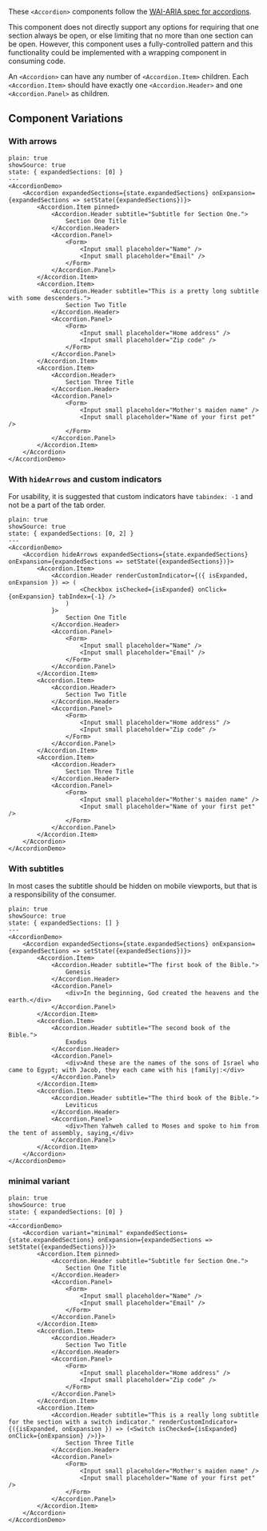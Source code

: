 These `<Accordion>` components follow the [WAI-ARIA spec for accordions](https://www.w3.org/TR/wai-aria-practices-1.1/#accordion).

This component does not directly support any options for requiring that one section always be open, or else limiting that no more than one section can be open. However, this component uses a fully-controlled pattern and this functionality could be implemented with a wrapping component in consuming code.

An `<Accordion>` can have any number of `<Accordion.Item>` children.
Each `<Accordion.Item>` should have exactly one `<Accordion.Header>` and one `<Accordion.Panel>` as children.

## Component Variations

### With arrows

```react
plain: true
showSource: true
state: { expandedSections: [0] }
---
<AccordionDemo>
	<Accordion expandedSections={state.expandedSections} onExpansion={expandedSections => setState({expandedSections})}>
		<Accordion.Item pinned>
			<Accordion.Header subtitle="Subtitle for Section One.">
				Section One Title
			</Accordion.Header>
			<Accordion.Panel>
				<Form>
					<Input small placeholder="Name" />
					<Input small placeholder="Email" />
				</Form>
			</Accordion.Panel>
		</Accordion.Item>
		<Accordion.Item>
			<Accordion.Header subtitle="This is a pretty long subtitle with some descenders.">
				Section Two Title
			</Accordion.Header>
			<Accordion.Panel>
				<Form>
					<Input small placeholder="Home address" />
					<Input small placeholder="Zip code" />
				</Form>
			</Accordion.Panel>
		</Accordion.Item>
		<Accordion.Item>
			<Accordion.Header>
				Section Three Title
			</Accordion.Header>
			<Accordion.Panel>
				<Form>
					<Input small placeholder="Mother's maiden name" />
					<Input small placeholder="Name of your first pet" />
				</Form>
			</Accordion.Panel>
		</Accordion.Item>
	</Accordion>
</AccordionDemo>
```

### With `hideArrows` and custom indicators

For usability, it is suggested that custom indicators have `tabindex: -1` and not be a part of the tab order.

```react
plain: true
showSource: true
state: { expandedSections: [0, 2] }
---
<AccordionDemo>
	<Accordion hideArrows expandedSections={state.expandedSections} onExpansion={expandedSections => setState({expandedSections})}>
		<Accordion.Item>
			<Accordion.Header renderCustomIndicator={({ isExpanded, onExpansion }) => (
					<Checkbox isChecked={isExpanded} onClick={onExpansion} tabIndex={-1} />
				)
			}>
				Section One Title
			</Accordion.Header>
			<Accordion.Panel>
				<Form>
					<Input small placeholder="Name" />
					<Input small placeholder="Email" />
				</Form>
			</Accordion.Panel>
		</Accordion.Item>
		<Accordion.Item>
			<Accordion.Header>
				Section Two Title
			</Accordion.Header>
			<Accordion.Panel>
				<Form>
					<Input small placeholder="Home address" />
					<Input small placeholder="Zip code" />
				</Form>
			</Accordion.Panel>
		</Accordion.Item>
		<Accordion.Item>
			<Accordion.Header>
				Section Three Title
			</Accordion.Header>
			<Accordion.Panel>
				<Form>
					<Input small placeholder="Mother's maiden name" />
					<Input small placeholder="Name of your first pet" />
				</Form>
			</Accordion.Panel>
		</Accordion.Item>
	</Accordion>
</AccordionDemo>
```

### With subtitles

In most cases the subtitle should be hidden on mobile viewports, but that is a responsibility of the consumer.

```react
plain: true
showSource: true
state: { expandedSections: [] }
---
<AccordionDemo>
	<Accordion expandedSections={state.expandedSections} onExpansion={expandedSections => setState({expandedSections})}>
		<Accordion.Item>
			<Accordion.Header subtitle="The first book of the Bible.">
				Genesis
			</Accordion.Header>
			<Accordion.Panel>
				<div>In the beginning, God created the heavens and the earth.</div>
			</Accordion.Panel>
		</Accordion.Item>
		<Accordion.Item>
			<Accordion.Header subtitle="The second book of the Bible.">
				Exodus
			</Accordion.Header>
			<Accordion.Panel>
				<div>And these are the names of the sons of Israel who came to Egypt; with Jacob, they each came with his ⌊family⌋:</div>
			</Accordion.Panel>
		</Accordion.Item>
		<Accordion.Item>
			<Accordion.Header subtitle="The third book of the Bible.">
				Leviticus
			</Accordion.Header>
			<Accordion.Panel>
				<div>Then Yahweh called to Moses and spoke to him from the tent of assembly, saying,</div>
			</Accordion.Panel>
		</Accordion.Item>
	</Accordion>
</AccordionDemo>
```

### minimal variant

```react
plain: true
showSource: true
state: { expandedSections: [0] }
---
<AccordionDemo>
	<Accordion variant="minimal" expandedSections={state.expandedSections} onExpansion={expandedSections => setState({expandedSections})}>
		<Accordion.Item pinned>
			<Accordion.Header subtitle="Subtitle for Section One.">
				Section One Title
			</Accordion.Header>
			<Accordion.Panel>
				<Form>
					<Input small placeholder="Name" />
					<Input small placeholder="Email" />
				</Form>
			</Accordion.Panel>
		</Accordion.Item>
		<Accordion.Item>
			<Accordion.Header>
				Section Two Title
			</Accordion.Header>
			<Accordion.Panel>
				<Form>
					<Input small placeholder="Home address" />
					<Input small placeholder="Zip code" />
				</Form>
			</Accordion.Panel>
		</Accordion.Item>
		<Accordion.Item>
			<Accordion.Header subtitle="This is a really long subtitle for the section with a switch indicator." renderCustomIndicator={({isExpanded, onExpansion }) => (<Switch isChecked={isExpanded} onClick={onExpansion} />)}>
				Section Three Title
			</Accordion.Header>
			<Accordion.Panel>
				<Form>
					<Input small placeholder="Mother's maiden name" />
					<Input small placeholder="Name of your first pet" />
				</Form>
			</Accordion.Panel>
		</Accordion.Item>
	</Accordion>
</AccordionDemo>
```
